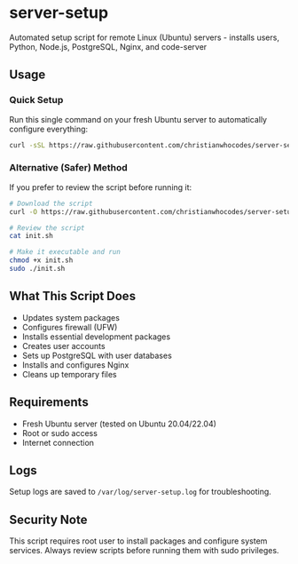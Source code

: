 # server-setup
Automated setup script for remote Linux (Ubuntu) servers - installs users, Python, Node.js, PostgreSQL, Nginx, and code-server

## Usage

### Quick Setup
Run this single command on your fresh Ubuntu server to automatically configure everything:

```bash
curl -sSL https://raw.githubusercontent.com/christianwhocodes/server-setup/main/init.sh | bash
```

### Alternative (Safer) Method
If you prefer to review the script before running it:

```bash
# Download the script
curl -O https://raw.githubusercontent.com/christianwhocodes/server-setup/main/init.sh

# Review the script
cat init.sh

# Make it executable and run
chmod +x init.sh
sudo ./init.sh
```

## What This Script Does

- Updates system packages
- Configures firewall (UFW)
- Installs essential development packages
- Creates user accounts
- Sets up PostgreSQL with user databases
- Installs and configures Nginx
- Cleans up temporary files

## Requirements

- Fresh Ubuntu server (tested on Ubuntu 20.04/22.04)
- Root or sudo access
- Internet connection

## Logs

Setup logs are saved to `/var/log/server-setup.log` for troubleshooting.

## Security Note

This script requires root user to install packages and configure system services. Always review scripts before running them with sudo privileges.
